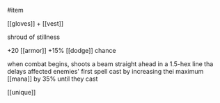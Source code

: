 #item

[[gloves]] + [[vest]]

shroud of stillness

+20 [[armor]]
+15% [[dodge]] chance

when combat begins, shoots a beam straight ahead in a 1.5-hex line tha delays affected enemies' first spell cast by increasing thei maximum [[mana]] by 35% until they cast

[[unique]]